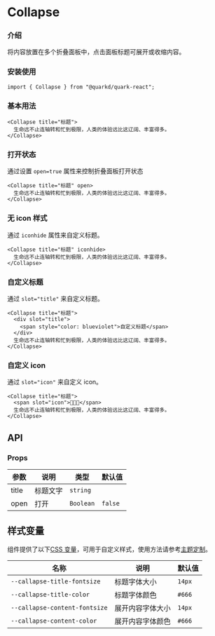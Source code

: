 # Collapse

### 介绍

将内容放置在多个折叠面板中，点击面板标题可展开或收缩内容。

### 安装使用

```tsx
import { Collapse } from "@quarkd/quark-react";
```

### 基本用法

```tsx
<Collapse title="标题">
  生命远不止连轴转和忙到极限，人类的体验远比这辽阔、丰富得多。
</Collapse>
```

### 打开状态

通过设置 `open=true` 属性来控制折叠面板打开状态

```tsx
<Collapse title="标题" open>
  生命远不止连轴转和忙到极限，人类的体验远比这辽阔、丰富得多。
</Collapse>
```

### 无 icon 样式

通过 `iconhide` 属性来自定义标题。

```tsx
<Collapse title="标题" iconhide>
  生命远不止连轴转和忙到极限，人类的体验远比这辽阔、丰富得多。
</Collapse>
```

### 自定义标题

通过 `slot="title"` 来自定义标题。

```tsx
<Collapse title="标题">
  <div slot="title">
    <span style="color: blueviolet">自定义标题</span>
  </div>
  生命远不止连轴转和忙到极限，人类的体验远比这辽阔、丰富得多。
</Collapse>
```

### 自定义 icon

通过 `slot="icon"` 来自定义 icon。

```tsx
<Collapse title="标题">
  <span slot="icon">🎉🎉🎉</span>
  生命远不止连轴转和忙到极限，人类的体验远比这辽阔、丰富得多。
</Collapse>
```

## API

### Props

| 参数  | 说明     | 类型      | 默认值  |
| ----- | -------- | --------- | ------- |
| title | 标题文字 | `string`  |         |
| open  | 打开     | `Boolean` | `false` |

## 样式变量

组件提供了以下[CSS 变量](https://developer.mozilla.org/zh-CN/docs/Web/CSS/Using_CSS_custom_properties)，可用于自定义样式，使用方法请参考[主题定制](#/zh-CN/guide/theme)。

| 名称                          | 说明             | 默认值 |
| ----------------------------- | ---------------- | ------ |
| `--callapse-title-fontsize`   | 标题字体大小     | `14px` |
| `--callapse-title-color`      | 标题字体颜色     | `#666` |
| `--callapse-content-fontsize` | 展开内容字体大小 | `14px` |
| `--callapse-content-color`    | 展开内容字体颜色 | `#666` |
